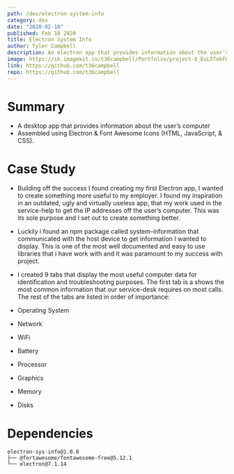 ```yaml
---
path: /dev/electron-system-info
category: dev
date: "2020-02-18"
published: Feb 18 2020
title: Electron System Info
author: Tyler Campbell
description: An electron app that provides information about the user’s computer
image: https://ik.imagekit.io/t36campbell/Portfolio/project-8_EuL5TokFP.png
link: https://github.com/t36campbell
repo: https://github.com/t36campbell
---
```

# Summary

* A desktop app that provides information about the user’s computer
* Assembled using Electron & Font Awesome Icons (HTML, JavaScript, & CSS).

# Case Study
* Building off the success I found creating my first Electron app, I wanted to create something more useful to my employer. I found my inspiration in an outdated, ugly and virtually useless app, that my work used in the service-help to get the IP addresses off the user’s computer.  This was its sole purpose and I set out to create something better.

* Luckily i found an npm package called system-information that communicated with the host device to get information I wanted to display. This is one of the most well documented and easy to use libraries that i have work with and it was paramount to my success with project. 

* I created 9 tabs that display the most useful computer data for identification and troubleshooting purposes. The first tab is a shows the most common information that our service-desk requires on most calls. The rest of the tabs are listed in order of importance:

* Operating System 
* Network
* WiFi
* Battery
* Processor
* Graphics
* Memory
* Disks

# Dependencies 
```
electron-sys-info@1.0.0
├── @fortawesome/fontawesome-free@5.12.1
└── electron@7.1.14
```
